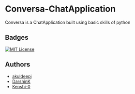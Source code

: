 
# Conversa-ChatApplication

Conversa is a ChatApplication built using basic skills of python 


## Badges

[![MIT License](https://img.shields.io/badge/License-MIT-green.svg)](https://choosealicense.com/licenses/mit/)


## Authors

- [akuldeepj](https://www.github.com/akuldeepj)
- [DarshinK](https://www.github.com/DarshinK)
- [Kenshi-0](https://www.github.com/Kenshi-0)


